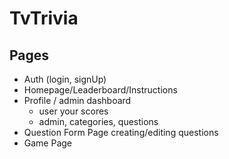 # TvTrivia
## Pages
-   Auth (login, signUp)
-   Homepage/Leaderboard/Instructions
-   Profile / admin dashboard
    - user your scores
    - admin, categories, questions
-   Question Form Page creating/editing questions
-   Game Page